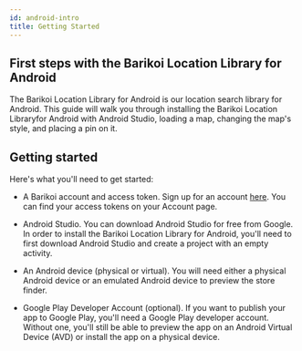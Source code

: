 ```yaml
---
id: android-intro
title: Getting Started
---
```


## First steps with the Barikoi Location Library for Android

The Barikoi Location Library for Android is our location search library for Android. This guide will walk you through installing the Barikoi Location Libraryfor Android with Android Studio, loading a map, changing the map's style, and placing a pin on it.

## Getting started

Here's what you'll need to get started:

* A Barikoi account and access token. Sign up for an account [here](https://barikoi.com/signup). You can find your access tokens on your Account page.

* Android Studio. You can download Android Studio for free from Google. In order to install the Barikoi Location Library for Android, you'll need to first download Android Studio and create a project with an empty activity.

* An Android device (physical or virtual). You will need either a physical Android device or an emulated Android device to preview the store finder.

* Google Play Developer Account (optional). If you want to publish your app to Google Play, you'll need a Google Play developer account. Without one, you'll still be able to preview the app on an Android Virtual Device (AVD) or install the app on a physical device.